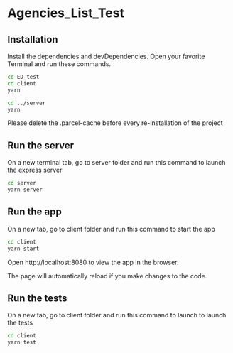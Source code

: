 # Agencies_List_Test

## Installation

Install the dependencies and devDependencies.
Open your favorite Terminal and run these commands.

```sh
cd ED_test
cd client
yarn

cd ../server
yarn
```
Please delete the .parcel-cache before every re-installation of the project


## Run the server

On a new terminal tab, go to server folder and run this command to launch the express server

```sh
cd server
yarn server
```

## Run the app

On a new tab, go to client folder and run this command to start the app


```sh
cd client
yarn start
```

Open http://localhost:8080 to view the app in the browser.

The page will automatically reload if you make changes to the code.

## Run the tests

On a new tab, go to client folder and run this command to launch to launch the tests

```sh
cd client
yarn test
```

